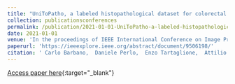 ```yaml
---
title: "UniToPatho, a labeled histopathological dataset for colorectal polyps classification and adenoma dysplasia grading"
collection: publicationsconferences
permalink: /publication/2021-01-01-UniToPatho-a-labeled-histopathological-dataset-for-colorectal-polyps-classification-and-adenoma-dysplasia-grading
date: 2021-01-01
venue: 'In the proceedings of IEEE International Conference on Image Processing (ICIP), 2021'
paperurl: 'https://ieeexplore.ieee.org/abstract/document/9506198/'
citation: ' Carlo Barbano,  Daniele Perlo,  Enzo Tartaglione,  Attilio Fiandrotti,  Luca Bertero,  Paola Cassoni,  Marco Grangetto, &quot;UniToPatho, a labeled histopathological dataset for colorectal polyps classification and adenoma dysplasia grading.&quot; In the proceedings of IEEE International Conference on Image Processing (ICIP), 2021, 2021.'
---
```

[Access paper here](https://ieeexplore.ieee.org/abstract/document/9506198/){:target="_blank"}
